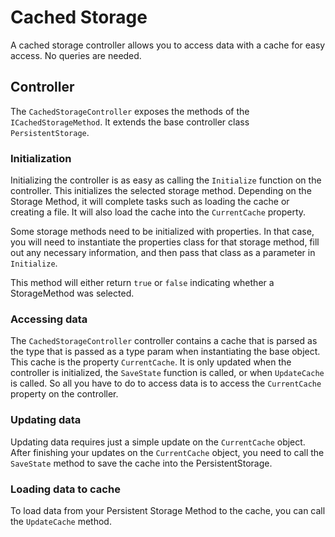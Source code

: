 # Cached Storage

A cached storage controller allows you to access data with a cache for easy access. No queries are needed.

## Controller

The `CachedStorageController` exposes the methods of the `ICachedStorageMethod`. It extends the base controller class `PersistentStorage`.

### Initialization

Initializing the controller is as easy as calling the `Initialize` function on the controller. This initializes the selected storage method. Depending on the Storage Method, it will complete tasks such as loading the cache or creating a file. It will also load the cache into the `CurrentCache` property.

Some storage methods need to be initialized with properties. In that case, you will need to instantiate the properties class for that storage method, fill out any necessary information, and then pass that class as a parameter in `Initialize`.

This method will either return `true` or `false` indicating whether a StorageMethod was selected.

### Accessing data

The `CachedStorageController` controller contains a cache that is parsed as the type that is passed as a type param when instantiating the base object. This cache is the property `CurrentCache`. It is only updated when the controller is initialized, the `SaveState` function is called, or when `UpdateCache` is called. So all you have to do to access data is to access the `CurrentCache` property on the controller.

### Updating data

Updating data requires just a simple update on the `CurrentCache` object. After finishing your updates on the `CurrentCache` object, you need to call the `SaveState` method to save the cache into the PersistentStorage.

### Loading data to cache

To load data from your Persistent Storage Method to the cache, you can call the `UpdateCache` method.
